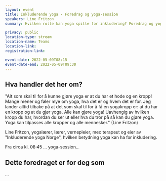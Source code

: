 ```yaml
---
layout: event
title: Inkluderende yoga - Foredrag og yoga-session
speakers: Line Fritzon
summary: Hvilken rolle kan yoga spille for inkludering? Foredrag og yoga-session.

privacy: public
location-type: stream
location-name: Teams
location-link:
registration-link:

event-date: 2022-05-09T08:15
event-date-end: 2022-05-09T09:30
---
```

## Hva handler det her om?
"Alt som skal til for å kunne gjøre yoga er at du har et hode og en kropp! Mange mener og føler mye om yoga, hva det er og hvem det er for. Jeg lander alltid tilbake på at det som skal til for å få en yogakropp er: at du har en kropp og at du gjør yoga. Alle kan gjøre yoga! Uavhengig av hvilken kropp du har, hvordan du ser ut eller hva du tror på så kan du gjøre yoga. Yoga kan tilpasses alle kropper og alle mennesker." (Line Fritzon)

Line Fritzon, yogalærer, lærer, vernepleier, meo terapeut og eier av "Inkluderende yoga Norge",  hvilken betydning yoga kan ha for inkludering. 

Fra circa kl. 08:45 ... yoga-session...



## Dette foredraget er for deg som
...
